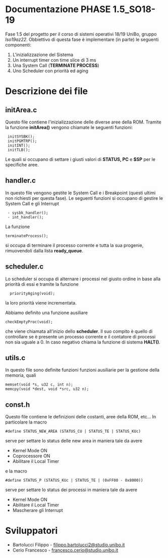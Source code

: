 # Documentazione PHASE 1.5_SO18-19 
Fase 1.5 del progetto per il corso di sistemi operativi 18/19 UniBo, gruppo <i>lso19az22</i>.
Obbiettivo di questa fase è implementare (in parte) le seguenti componenti:

 1. L'inizializzazione del Sistema
 2. Un interrupt timer con time slice di 3 ms
 3. Una System Call (<b>TERMINATE PROCESS</b>)
 4. Uno Scheduler con priorità ed aging


# Descrizione dei file 
## initArea.c
Questo file contiene l'inizializzazione delle diverse aree della ROM. Tramite la funzione <b>initArea()</b> vengono chiamate le seguenti funzioni:
 ```
  initSYSBK();
  initPGMTRP();
  initINT();
  initTLB();
```
Le quali si occupano di settare i giusti valori di <b>STATUS, PC</b> e <b>$SP</b> per le specifiche aree.

## handler.c
In questo file vengono gestite le System Call e i Breakpoint (questi ultimi non richiesti per questa fase).
Le seguenti funzioni si occupano di gestire le System Call e gli Interrupt
```
 - sysbk_handler();
 - int_handler();
```

La funzione 
 ```
 terminateProcess();
 ```
si occupa di terminare il processo corrente e tutta la sua progenie, rimuovendoli dalla lista <b>ready_queue</b>.

## scheduler.c
Lo scheduler si occupa di alternare i processi nel giusto ordine in base alla priorità di essi e tramite la funzione
```
  priorityAging(void);
```
la loro priorità viene incrementata.

Abbiamo definito una funzione ausiliare
```
checkEmptyProc(void);
```
che viene chiamata all'inizio dello <b>scheduler</b>.
Il suo compito è quello di controllare se è presente un processo corrente e il contatore di processi non sia uguale a 0. In caso negativo chiama la funzione di sistema <b>HALT()</b>.

## utils.c
In questo file sono definite funzioni funzioni ausiliarie per la gestione della memoria, quali
```
memset(void *s, u32 c, int n);
memcpy(void *dest, void *src, u32 n);
```

## const.h
Questo file contiene le definizioni delle costanti, aree della ROM, etc...
In particolare la macro 
```
#define STATUS_NEW_AREA (STATUS_CU | STATUS_TE | STATUS_KUc)
```
serve per settare lo status delle new area in maniera tale da avere 
 * Kernel Mode ON
 * Coprocessore ON
 * Abilitare il Local Timer
 
e la macro 
```
#define STATUS_P (STATUS_KUc | STATUS_TE | (0xFF00 - 0x8000))

```
serve per settare lo status dei processi in maniera tale da avere 
 * Kernel Mode ON
 * Abilitare il Local Timer
 * Mascherare gli Interrupt
 
 
# Sviluppatori
 * Bartolucci Filippo - filippo.bartolucci2@studio.unibo.it
 * Cerio Francesco - francesco.cerio@studio.unibo.it
